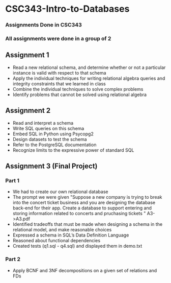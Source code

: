 # CSC343-Intro-to-Databases
### Assignments Done in CSC343
### All assignments were done in a group of 2
## Assignment 1
- Read a new relational schema, and determine whether or not a particular     instance is valid with respect to that schema
- Apply the individual techniques for writing relational algebra queries and   integrity constraints that we learned in class
- Combine the individual techniques to solve complex problems
- Identify problems that cannot be solved using relational algebra

## Assignment 2
- Read and interpret a schema
- Write SQL queries on this schema
- Embed SQL in Python using Psycopg2
- Design datasets to test the schema
- Refer to the PostgreSQL documentation
- Recognize limits to the expressive power of standard SQL

## Assignment 3 (Final Project)
### Part 1
- We had to create our own relational database
- The prompt we were given "Suppose a new company is trying to break into     the concert ticket business and you are designing the database back-end     for their app. Create a database to support entering and storing             information related to concerts and pruchasing tickets "
  A3->A3.pdf
- Identified tradeoffs that must be made when designing a schema in the     relational model, and make reasonable choices
- Expressed a schema in SQL’s Data Definition Language
- Reasoned about functional dependencies
- Created tests (q1.sql - q4.sql) and displayed them in demo.txt
### Part 2
- Apply BCNF and 3NF decompositions on a given set of relations and FDs

